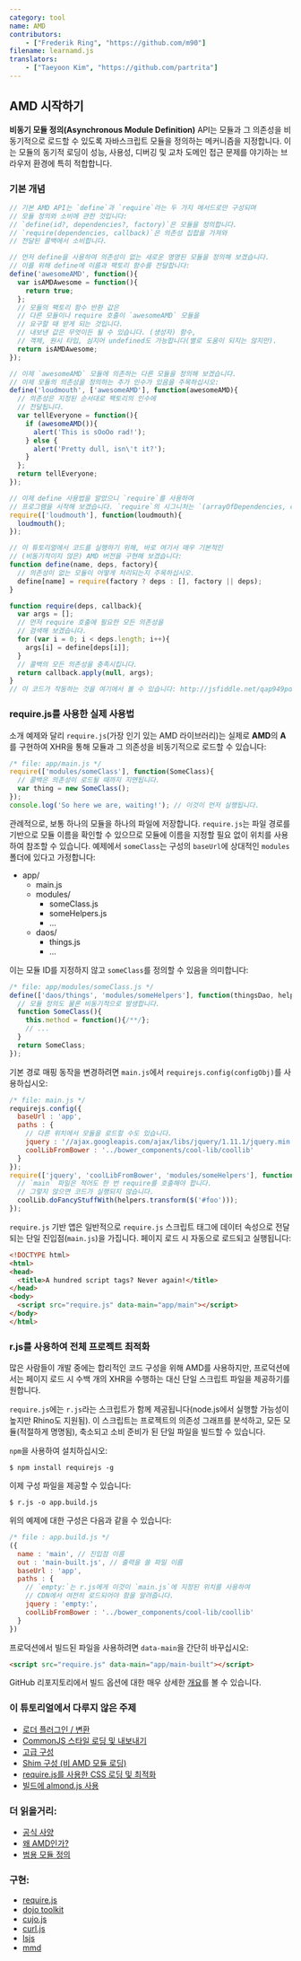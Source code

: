 ```yaml
---
category: tool
name: AMD
contributors:
    - ["Frederik Ring", "https://github.com/m90"]
filename: learnamd.js
translators:
    - ["Taeyoon Kim", "https://github.com/partrita"]
---
```


## AMD 시작하기

**비동기 모듈 정의(Asynchronous Module Definition)** API는 모듈과 그 의존성을 비동기적으로 로드할 수 있도록 자바스크립트 모듈을 정의하는 메커니즘을 지정합니다. 이는 모듈의 동기적 로딩이 성능, 사용성, 디버깅 및 교차 도메인 접근 문제를 야기하는 브라우저 환경에 특히 적합합니다.

### 기본 개념

```javascript
// 기본 AMD API는 `define`과 `require`라는 두 가지 메서드로만 구성되며
// 모듈 정의와 소비에 관한 것입니다:
// `define(id?, dependencies?, factory)`은 모듈을 정의합니다.
// `require(dependencies, callback)`은 의존성 집합을 가져와
// 전달된 콜백에서 소비합니다.

// 먼저 define을 사용하여 의존성이 없는 새로운 명명된 모듈을 정의해 보겠습니다.
// 이를 위해 define에 이름과 팩토리 함수를 전달합니다:
define('awesomeAMD', function(){
  var isAMDAwesome = function(){
    return true;
  };
  // 모듈의 팩토리 함수 반환 값은
  // 다른 모듈이나 require 호출이 `awesomeAMD` 모듈을
  // 요구할 때 받게 되는 것입니다.
  // 내보낸 값은 무엇이든 될 수 있습니다. (생성자) 함수,
  // 객체, 원시 타입, 심지어 undefined도 가능합니다(별로 도움이 되지는 않지만).
  return isAMDAwesome;
});

// 이제 `awesomeAMD` 모듈에 의존하는 다른 모듈을 정의해 보겠습니다.
// 이제 모듈의 의존성을 정의하는 추가 인수가 있음을 주목하십시오:
define('loudmouth', ['awesomeAMD'], function(awesomeAMD){
  // 의존성은 지정된 순서대로 팩토리의 인수에
  // 전달됩니다.
  var tellEveryone = function(){
    if (awesomeAMD()){
      alert('This is sOoOo rad!');
    } else {
      alert('Pretty dull, isn\'t it?');
    }
  };
  return tellEveryone;
});

// 이제 define 사용법을 알았으니 `require`를 사용하여
// 프로그램을 시작해 보겠습니다. `require`의 시그니처는 `(arrayOfDependencies, callback)`입니다.
require(['loudmouth'], function(loudmouth){
  loudmouth();
});

// 이 튜토리얼에서 코드를 실행하기 위해, 바로 여기서 매우 기본적인
// (비동기적이지 않은) AMD 버전을 구현해 보겠습니다:
function define(name, deps, factory){
  // 의존성이 없는 모듈이 어떻게 처리되는지 주목하십시오.
  define[name] = require(factory ? deps : [], factory || deps);
}

function require(deps, callback){
  var args = [];
  // 먼저 require 호출에 필요한 모든 의존성을
  // 검색해 보겠습니다.
  for (var i = 0; i < deps.length; i++){
    args[i] = define[deps[i]];
  }
  // 콜백의 모든 의존성을 충족시킵니다.
  return callback.apply(null, args);
}
// 이 코드가 작동하는 것을 여기에서 볼 수 있습니다: http://jsfiddle.net/qap949pd/
```

### require.js를 사용한 실제 사용법

소개 예제와 달리 `require.js`(가장 인기 있는 AMD 라이브러리)는 실제로 **AMD**의 **A**를 구현하여 XHR을 통해 모듈과 그 의존성을 비동기적으로 로드할 수 있습니다:

```javascript
/* file: app/main.js */
require(['modules/someClass'], function(SomeClass){
  // 콜백은 의존성이 로드될 때까지 지연됩니다.
  var thing = new SomeClass();
});
console.log('So here we are, waiting!'); // 이것이 먼저 실행됩니다.
```

관례적으로, 보통 하나의 모듈을 하나의 파일에 저장합니다. `require.js`는 파일 경로를 기반으로 모듈 이름을 확인할 수 있으므로 모듈에 이름을 지정할 필요 없이 위치를 사용하여 참조할 수 있습니다. 예제에서 `someClass`는 구성의 `baseUrl`에 상대적인 `modules` 폴더에 있다고 가정합니다:

* app/
  * main.js
  * modules/
    * someClass.js
    * someHelpers.js
    * ...
  * daos/
    * things.js
    * ...

이는 모듈 ID를 지정하지 않고 `someClass`를 정의할 수 있음을 의미합니다:

```javascript
/* file: app/modules/someClass.js */
define(['daos/things', 'modules/someHelpers'], function(thingsDao, helpers){
  // 모듈 정의도 물론 비동기적으로 발생합니다.
  function SomeClass(){
    this.method = function(){/**/};
    // ...
  }
  return SomeClass;
});
```

기본 경로 매핑 동작을 변경하려면 `main.js`에서 `requirejs.config(configObj)`를 사용하십시오:

```javascript
/* file: main.js */
requirejs.config({
  baseUrl : 'app',
  paths : {
    // 다른 위치에서 모듈을 로드할 수도 있습니다.
    jquery : '//ajax.googleapis.com/ajax/libs/jquery/1.11.1/jquery.min',
    coolLibFromBower : '../bower_components/cool-lib/coollib'
  }
});
require(['jquery', 'coolLibFromBower', 'modules/someHelpers'], function($, coolLib, helpers){
  // `main` 파일은 적어도 한 번 require를 호출해야 합니다.
  // 그렇지 않으면 코드가 실행되지 않습니다.
  coolLib.doFancyStuffWith(helpers.transform($('#foo')));
});
```

`require.js` 기반 앱은 일반적으로 `require.js` 스크립트 태그에 데이터 속성으로 전달되는 단일 진입점(`main.js`)을 가집니다. 페이지 로드 시 자동으로 로드되고 실행됩니다:

```html
<!DOCTYPE html>
<html>
<head>
  <title>A hundred script tags? Never again!</title>
</head>
<body>
  <script src="require.js" data-main="app/main"></script>
</body>
</html>
```

### r.js를 사용하여 전체 프로젝트 최적화

많은 사람들이 개발 중에는 합리적인 코드 구성을 위해 AMD를 사용하지만, 프로덕션에서는 페이지 로드 시 수백 개의 XHR을 수행하는 대신 단일 스크립트 파일을 제공하기를 원합니다.

`require.js`에는 `r.js`라는 스크립트가 함께 제공됩니다(node.js에서 실행할 가능성이 높지만 Rhino도 지원됨). 이 스크립트는 프로젝트의 의존성 그래프를 분석하고, 모든 모듈(적절하게 명명됨), 축소되고 소비 준비가 된 단일 파일을 빌드할 수 있습니다.

`npm`을 사용하여 설치하십시오:

```shell
$ npm install requirejs -g
```

이제 구성 파일을 제공할 수 있습니다:

```shell
$ r.js -o app.build.js
```

위의 예제에 대한 구성은 다음과 같을 수 있습니다:

```javascript
/* file : app.build.js */
({
  name : 'main', // 진입점 이름
  out : 'main-built.js', // 출력을 쓸 파일 이름
  baseUrl : 'app',
  paths : {
    // `empty:`는 r.js에게 이것이 `main.js`에 지정된 위치를 사용하여
    // CDN에서 여전히 로드되어야 함을 알려줍니다.
    jquery : 'empty:',
    coolLibFromBower : '../bower_components/cool-lib/coollib'
  }
})
```

프로덕션에서 빌드된 파일을 사용하려면 `data-main`을 간단히 바꾸십시오:

```html
<script src="require.js" data-main="app/main-built"></script>
```

GitHub 리포지토리에서 빌드 옵션에 대한 매우 상세한 [개요](https://github.com/jrburke/r.js/blob/master/build/example.build.js)를 볼 수 있습니다.

### 이 튜토리얼에서 다루지 않은 주제
* [로더 플러그인 / 변환](http://requirejs.org/docs/plugins.html)
* [CommonJS 스타일 로딩 및 내보내기](http://requirejs.org/docs/commonjs.html)
* [고급 구성](http://requirejs.org/docs/api.html#config)
* [Shim 구성 (비 AMD 모듈 로딩)](http://requirejs.org/docs/api.html#config-shim)
* [require.js를 사용한 CSS 로딩 및 최적화](http://requirejs.org/docs/optimization.html#onecss)
* [빌드에 almond.js 사용](https://github.com/jrburke/almond)

### 더 읽을거리:

* [공식 사양](https://github.com/amdjs/amdjs-api/wiki/AMD)
* [왜 AMD인가?](http://requirejs.org/docs/whyamd.html)
* [범용 모듈 정의](https://github.com/umdjs/umd)

### 구현:

* [require.js](http://requirejs.org)
* [dojo toolkit](http://dojotoolkit.org/documentation/tutorials/1.9/modules/)
* [cujo.js](http://cujojs.com/)
* [curl.js](https://github.com/cujojs/curl)
* [lsjs](https://github.com/zazl/lsjs)
* [mmd](https://github.com/alexlawrence/mmd)
